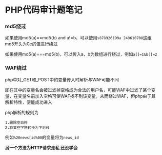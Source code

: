 # PHP代码审计题笔记

### md5绕过

如果使用md5(a)==md5(b) and a!=b，可以使用````s878926199a 240610708````这组md5开头为0e的值进行绕过

如果使用md5(a)===md5(b)，可以传入a，b为数组进行绕过，例如````a[]=1&b[]=2````

### WAF绕过

php中对\_GET和\_POST中的变量传入时解析与WAF可能不同

即在其中的变量名会被过滤掉空格成为合法的用户名，可能WAF中过滤了某个变量，在变量名前加入空格可使WAF找不到该变量，从而绕过WAF，但php由于其解析特性，便能成功进入

php解析的规则为

````
1.删除空白符
2.将某些字符转换为下划线
````

例如`%20news[id%00`的变量将为`news_id`

**另一个方法为HTTP请求走私 还没学会**